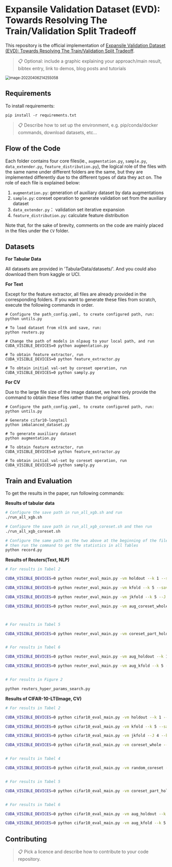 # Expansile Validation Dataset (EVD): Towards Resolving The Train/Validation Split Tradeoff

This repository is the official implementation of [Expansile Validation Dataset (EVD): Towards Resolving The Train/Validation Split Tradeoff](). 

>📋  Optional: include a graphic explaining your approach/main result, bibtex entry, link to demos, blog posts and tutorials

<img src="https://tva1.sinaimg.cn/large/e6c9d24ely1h10c79lniuj20k10c0wfm.jpg" alt="image-20220406214255058" style="zoom:80%;" />

## Requirements

To install requirements:

```setup
pip install -r requirements.txt
```

>📋  Describe how to set up the environment, e.g. pip/conda/docker commands, download datasets, etc...



## Flow of the Code

Each folder contains four core files(ie., `augmentation.py`, `sample.py`, `data_extender.py`, `feature_distribution.py`), the logical role of the files with the same name under different folders are the same, but they are implemented differently due to the different types of data they act on.  The role of each file is explained below:

1. `augmentation.py`: generation of auxiliary dataset by data augmentations
2. `sample.py`:  coreset operation to generate validation set from the auxiliary dataset
3. `data_extender.py`： validation set iterative expansion
4. `feature_distribution.py`:  calculate feature distribution 

Note that, for the sake of brevity, comments on the code are mainly placed in the files under the `CV` folder.

## Datasets

**For Tabular Data**

All datasets are provided in 'TabularData/datasets/'. And you could also download them from kaggle or UCI. 

**For Text**

Except for the feature extractor, all files are already provided in the corresponding folders. If you want to generate these files from scratch, execute the following commands in order.

```shell
# Configure the path_config.yaml, to create configured path, run:
python untils.py

# To load dataset from nltk and save, run:
python reuters.py

# Change the path of models in nlpaug to your local path, and run
CUDA_VISIBLE_DEVICES=0 python augmentation.py

# To obtain feature extractor, run
CUDA_VISIBLE_DEVICES=0 python feature_extractor.py

# To obtain initial val-set by coreset operation, run
CUDA_VISIBLE_DEVICES=0 python samply.py
```

**For CV**

Due to the large file size of the image dataset, we here only provide the command to obtain these files rather than the original files.

```shell
# Configure the path_config.yaml, to create configured path, run:
python untils.py

# Generate cifar10-longtail
python imbalanced_dataset.py

# To generate auxiliary dataset
python augmentation.py

# To obtain feature extractor, run
CUDA_VISIBLE_DEVICES=0 python feature_extractor.py

# To obtain initial val-set by coreset operation, run
CUDA_VISIBLE_DEVICES=0 python samply.py
```



## Train and Evaluation

To get the results in the paper, run following commands:

**Results of tabular data**

```bash
# Configure the save path in run_all_xgb.sh and run
./run_all_xgb.sh

# Configure the save path in run_all_xgb_coreset.sh and then run
./run_all_xgb_coreset.sh

# Configure the same path as the two above at the beginning of the file
# then run the command to get the statistics in all Tables 
python record.py
```

**Results of  Reuters(Text, NLP)**

```bash
# For results in Tabel 2

CUDA_VISIBLE_DEVICES=0 python reuter_eval_main.py -vm holdout --k 1 --save_name xxx

CUDA_VISIBLE_DEVICES=0 python reuter_eval_main.py -vm kfold --k 5 --save_name xxx

CUDA_VISIBLE_DEVICES=0 python reuter_eval_main.py -vm jkfold --k 5 --J 4 --save_name xxx

CUDA_VISIBLE_DEVICES=0 python reuter_eval_main.py -vm aug_coreset_whole --k 1 --fe_type fine-tune --feature_dis_type NDB --save_name xxx



# For results in Tabel 5

CUDA_VISIBLE_DEVICES=0 python reuter_eval_main.py -vm coreset_part_holdout --k 1 --save_name xxx


# For results in Tabel 6

CUDA_VISIBLE_DEVICES=0 python reuter_eval_main.py -vm aug_holdout --k 1 --fe_type fine-tune --feature_dis_type NDB --save_name xxx

CUDA_VISIBLE_DEVICES=0 python reuter_eval_main.py -vm aug_kfold --k 5 --fe_type fine-tune --feature_dis_type NDB --save_name xxx


# For results in Figure 2

python reuters_hyper_params_search.py
```

**Results of  CIFAR-10-LT(Image, CV)**

```bash
# For results in Tabel 2

CUDA_VISIBLE_DEVICES=0 python cifar10_eval_main.py -vm holdout --k 1 --save-dir xxx

CUDA_VISIBLE_DEVICES=0 python cifar10_eval_main.py -vm kfold --k 5 --save-dir xxx

CUDA_VISIBLE_DEVICES=0 python cifar10_eval_main.py -vm jkfold --J 4 --k 5 --save-dir xxx

CUDA_VISIBLE_DEVICES=0 python cifar10_eval_main.py -vm coreset_whole --k 1 --save-dir xxx


# For results in Tabel 4

CUDA_VISIBLE_DEVICES=0 python cifar10_eval_main.py -vm random_coreset --k 1 --save-dir xxx


# For results in Tabel 5

CUDA_VISIBLE_DEVICES=0 python cifar10_eval_main.py -vm coreset_part_holdout --k 1 --save-dir xxx


# For results in Tabel 6

CUDA_VISIBLE_DEVICES=0 python cifar10_eval_main.py -vm aug_holdout --k 1 --feature_dis_type NDB --config_path ./config/cifar10_default.yaml --save-dir xxx

CUDA_VISIBLE_DEVICES=0 python cifar10_eval_main.py -vm aug_kfold --k 5 --feature_dis_type NDB --config_path ./config/cifar10_default.yaml --save-dir xxx
```



## Contributing

>📋  Pick a licence and describe how to contribute to your code repository. 



